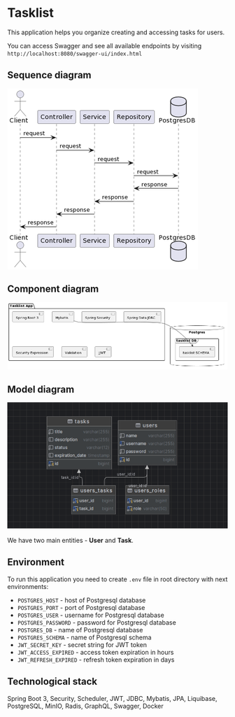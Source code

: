 # Tasklist

This application helps you organize creating and accessing tasks for users.

You can access Swagger and see all available endpoints by visiting `http://localhost:8080/swagger-ui/index.html`

## Sequence diagram

![Sequence diagram](docs/sequence-diagram.png)

## Component diagram

![Component diagram](docs/component-diagram.png)

## Model diagram

![Class diagram](docs/TL_Model.png)

We have two main entities - **User** and **Task**.

## Environment

To run this application you need to create `.env` file in root directory with next environments:

- `POSTGRES_HOST` - host of Postgresql database
- `POSTGRES_PORT` - port of Postgresql database
- `POSTGRES_USER` - username for Postgresql database
- `POSTGRES_PASSWORD` - password for Postgresql database
- `POSTGRES_DB` - name of Postgresql database
- `POSTGRES_SCHEMA` - name of Postgresql schema
- `JWT_SECRET_KEY` - secret string for JWT token
- `JWT_ACCESS_EXPIRED` - access token expiration in hours
- `JWT_REFRESH_EXPIRED` - refresh token expiration in days

## Technological stack

Spring Boot 3, Security, Scheduler, JWT, JDBC, Mybatis, JPA, Liquibase, PostgreSQL, MinIO, Radis, GraphQL, Swagger,
Docker
